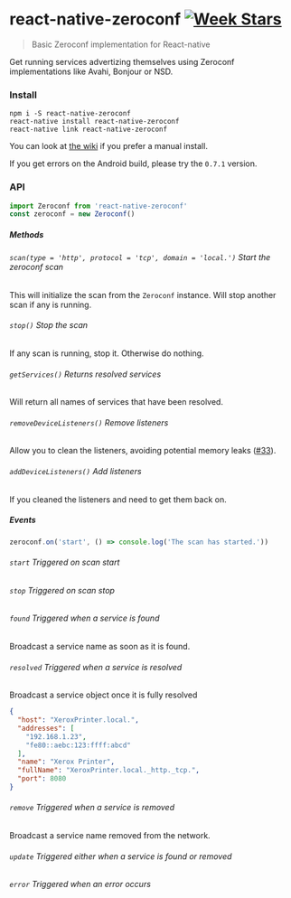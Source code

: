 # react-native-zeroconf [![Week Stars](http://starveller.sigsev.io/api/repos/Apercu/react-native-zeroconf/badge)](http://starveller.sigsev.io/Apercu/react-native-zeroconf)

> Basic Zeroconf implementation for React-native

Get running services advertizing themselves using Zeroconf implementations like Avahi, Bonjour or NSD.

### Install

    npm i -S react-native-zeroconf
    react-native install react-native-zeroconf
    react-native link react-native-zeroconf

You can look at [the wiki](https://github.com/Apercu/react-native-zeroconf/wiki) if you prefer a manual install.

If you get errors on the Android build, please try the `0.7.1` version.

### API

```javascript
import Zeroconf from 'react-native-zeroconf'
const zeroconf = new Zeroconf()
```

##### Methods

###### `scan(type = 'http', protocol = 'tcp', domain = 'local.')` Start the zeroconf scan

This will initialize the scan from the `Zeroconf` instance. Will stop another scan if any is running.

###### `stop()` Stop the scan

If any scan is running, stop it. Otherwise do nothing.

###### `getServices()` Returns resolved services

Will return all names of services that have been resolved.

###### `removeDeviceListeners()` Remove listeners

Allow you to clean the listeners, avoiding potential memory leaks ([#33](https://github.com/Apercu/react-native-zeroconf/issues/33)).

###### `addDeviceListeners()` Add listeners

If you cleaned the listeners and need to get them back on.

##### Events

```javascript
zeroconf.on('start', () => console.log('The scan has started.'))
```

###### `start` Triggered on scan start
###### `stop` Triggered on scan stop
###### `found` Triggered when a service is found

Broadcast a service name as soon as it is found.

###### `resolved` Triggered when a service is resolved

Broadcast a service object once it is fully resolved

```json
{
  "host": "XeroxPrinter.local.",
  "addresses": [
    "192.168.1.23",
    "fe80::aebc:123:ffff:abcd"
  ],
  "name": "Xerox Printer",
  "fullName": "XeroxPrinter.local._http._tcp.",
  "port": 8080
}
```

###### `remove` Triggered when a service is removed

Broadcast a service name removed from the network.

###### `update` Triggered either when a service is found or removed
###### `error` Triggered when an error occurs

